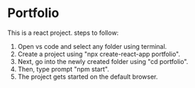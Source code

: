 # Portfolio
This is a react project.
steps to follow:
1. Open vs code and select any folder using terminal.
2. Create a project using "npx create-react-app portfolio".
3. Next, go into the newly created folder using "cd portfolio".
4. Then, type prompt "npm start".
5. The project gets started on the default browser.

